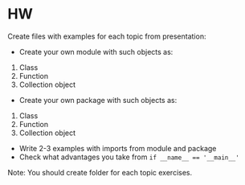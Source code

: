 # HW
Create files with examples for each topic from presentation:
* Create your own module with such objects as:
1. Class
2. Function
3. Collection object
* Create your own package with such objects as:
1. Class
2. Function
3. Collection object 
* Write 2-3 examples with imports from module and package
* Check what advantages you take from `if __name__ == '__main__'`

Note:
You should create folder for each topic exercises.
